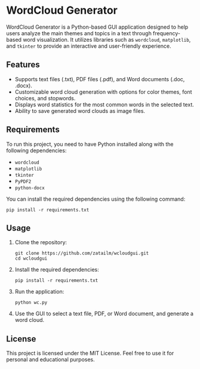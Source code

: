 # WordCloud Generator

WordCloud Generator is a Python-based GUI application designed to help users analyze the main themes and topics in a text through frequency-based word visualization. It utilizes libraries such as `wordcloud`, `matplotlib`, and `tkinter` to provide an interactive and user-friendly experience.

## Features

- Supports text files (.txt), PDF files (.pdf), and Word documents (.doc, .docx).
- Customizable word cloud generation with options for color themes, font choices, and stopwords.
- Displays word statistics for the most common words in the selected text.
- Ability to save generated word clouds as image files.

## Requirements

To run this project, you need to have Python installed along with the following dependencies:

- `wordcloud`
- `matplotlib`
- `tkinter`
- `PyPDF2`
- `python-docx`

You can install the required dependencies using the following command:

```
pip install -r requirements.txt
```

## Usage

1. Clone the repository:
   ```
   git clone https://github.com/zatailm/wcloudgui.git
   cd wcloudgui
   ```

2. Install the required dependencies:
   ```
   pip install -r requirements.txt
   ```

3. Run the application:
   ```
   python wc.py
   ```

4. Use the GUI to select a text file, PDF, or Word document, and generate a word cloud.

## License

This project is licensed under the MIT License. Feel free to use it for personal and educational purposes.